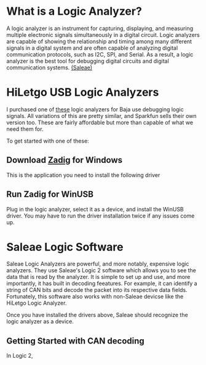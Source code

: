 # What is a Logic Analyzer?

A logic analyzer is an instrument for capturing, displaying, and measuring multiple electronic signals simultaneously in a digital circuit. Logic analyzers are capable of showing the relationship and timing among many different signals in a digital system and are often capable of analyzing digital communication protocols, such as I2C, SPI, and Serial. As a result, a logic analyzer is the best tool for debugging digital circuits and digital communication systems. [(Saleae)](https://articles.saleae.com/logic-analyzers/what-is-a-logic-analyzer)

# HiLetgo USB Logic Analyzers

I purchased one of [these](https://www.amazon.com/HiLetgo-Analyzer-Ferrite-Channel-Arduino/dp/B077LSG5P2) logic analyzers for Baja use debugging logic signals. All variations of this are pretty similar, and Sparkfun sells their own version too. These are fairly affordable but more than capable of what we need them for.

To get started with one of these:

## Download [Zadig](https://zadig.akeo.ie/) for Windows

This is the application you need to install the following driver

## Run Zadig for WinUSB

Plug in the logic analyzer, select it as a device, and install the WinUSB driver. You may have to run the driver installation twice if any issues come up.

# Saleae Logic Software

Saleae Logic Analyzers are powerful, and more notably, expensive logic analyzers. They use Saleae's Logic 2 software which allows you to see the data that is read by the analyzer. It is simple to set up and use, and more importantly, it has built in decoding feeatures. For example, it can identify a string of CAN bits and decode the packet into its respective data fields. Fortunately, this software also works with non-Saleae devicse like the HiLetgo Logic Analyzer. 

Once you have installed the drivers above, Saleae should recognize the logic analyzer as a device.

## Getting Started with CAN decoding

In Logic 2,
